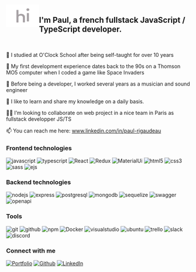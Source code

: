 <img src="img/hi+.gif" align="left" height="60" width="90" />

## I'm Paul, a french fullstack JavaScript / TypeScript developer.  

<br/>

🔭 I studied at O'Clock School after being self-taught for over 10 years

👾 My first development experience dates back to the 90s on a Thomson MO5 computer when I coded a game like Space Invaders

🎸 Before being a developer, I worked several years as a musician and sound engineer

🫱 I like to learn and share my knowledge on a daily basis.

👨‍💻 I’m looking to collaborate on web project in a nice team in Paris as fullstack developper JS/TS

📫 You can reach me here: www.linkedin.com/in/paul-rigaudeau


### Frontend technologies

![javascript](https://img.shields.io/badge/JavaScript-F7DF1E?style=for-the-badge&logo=JavaScript&logoColor=000000) 
![typescript](https://img.shields.io/badge/TypeScript-0074d6?style=for-the-badge&logo=TypeScript&logoColor=ffffff) 
![React](https://img.shields.io/badge/React-61DAFB?style=for-the-badge&logo=React&logoColor=000000) 
![Redux](https://img.shields.io/badge/Redux-764ABC?style=for-the-badge&logo=Redux&logoColor=ffffff) 
![MaterialUi](https://img.shields.io/badge/Material&nbsp;UI-2c7fff?style=for-the-badge&logo=Materialui&logoColor=ffffff) 
![html5](https://img.shields.io/badge/HTML5-E34F26?style=for-the-badge&logo=HTML5&logoColor=ffffff) 
![css3](https://img.shields.io/badge/CSS3-1572B6?style=for-the-badge&logo=CSS3&logoColor=ffffff) 
![sass](https://img.shields.io/badge/Sass-CC6699?style=for-the-badge&logo=Sass&logoColor=ffffff) 
![ejs](https://img.shields.io/badge/%3C%25&nbsp;EJS-90a93a?style=for-the-badge)


### Backend technologies

![nodejs](https://img.shields.io/badge/Node.js-339933?style=for-the-badge&logo=Node.js&logoColor=ffffff) 
![express](https://img.shields.io/badge/Express-000000?style=for-the-badge&logo=Express&logoColor=ffffff) 
![postgresql](https://img.shields.io/badge/PostgreSQL-4169E1?style=for-the-badge&logo=PostgreSQL&logoColor=ffffff) 
![mongodb](https://img.shields.io/badge/MongoDB-47A248?style=for-the-badge&logo=MongoDB&logoColor=ffffff) 
![sequelize](https://img.shields.io/badge/Sequelize-52B0E7?style=for-the-badge&logo=Sequelize&logoColor=ffffff) 
![swagger](https://img.shields.io/badge/Swagger-85EA2D?style=for-the-badge&logo=Swagger&logoColor=000000) 
![openapi](https://img.shields.io/badge/OpenAPI-6BA539?style=for-the-badge&logo=OpenAPIInitiative&logoColor=ffffff)


### Tools

![git](https://img.shields.io/badge/Git-F05032?style=for-the-badge&logo=Git&logoColor=ffffff) 
![github](https://img.shields.io/badge/GitHub-181717?style=for-the-badge&logo=GitHub&logoColor=ffffff) 
![npm](https://img.shields.io/badge/npm-CB3837?style=for-the-badge&logo=npm&logoColor=ffffff) 
![Docker](https://img.shields.io/badge/Docker-468fff?style=for-the-badge&logo=Docker&logoColor=ffffff) 
![visualstudio](https://img.shields.io/badge/Visual&nbsp;Studio&nbsp;Code-007ACC?style=for-the-badge&logo=VisualStudioCode&logoColor=ffffff) 
![ubuntu](https://img.shields.io/badge/Ubuntu-E95420?style=for-the-badge&logo=Ubuntu&logoColor=ffffff) 
![trello](https://img.shields.io/badge/Trello-0052CC?style=for-the-badge&logo=Trello&logoColor=ffffff) 
![slack](https://img.shields.io/badge/Slack-4A154B?style=for-the-badge&logo=Slack&logoColor=ffffff) 
![discord](https://img.shields.io/badge/Discord-5865F2?style=for-the-badge&logo=Discord&logoColor=ffffff)


### Connect with me  

[![Portfolio](https://img.shields.io/badge/portfolio-%23414d55.svg?&style=for-the-badge&logo=About.me&logoColor=white)](https://www.paul-rigaudeau.dev)
[![Github](https://img.shields.io/badge/github-%2324292e.svg?&style=for-the-badge&logo=github&logoColor=white)](https://github.com/pololops)
[![LinkedIn](https://img.shields.io/badge/linkedin-%231E77B5.svg?&style=for-the-badge&logo=linkedin&logoColor=white)](https://linkedin.com/in/paul-rigaudeau)
